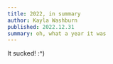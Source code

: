 ```yaml
---
title: 2022, in summary
author: Kayla Washburn
published: 2022.12.31
summary: oh, what a year it was
---
```


It sucked! :^)
